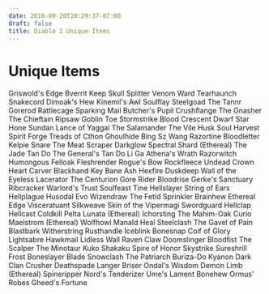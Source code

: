 ```yaml
---
date: 2018-09-20T20:29:37-07:00
draft: false
title: Diablo 2 Unique Items
---
```


# Unique Items

Griswold's Edge
Bverrit Keep
Skull Splitter
Venom Ward
Tearhaunch
Snakecord
Dimoak's Hew
Kinemil's Awl
Soulflay
Steelgoad
The Tannr Gorerod
Rattlecage
Sparking Mail
Butcher's Pupil
Crushflange
The Gnasher
The Chieftain
Ripsaw
Goblin Toe
Stormstrike
Blood Crescent
Dwarf Star
Hone Sundan Lance of Yaggai
The Salamander
The Vile Husk
Soul Harvest
Spirit Forge
Treads of Cthon
Ghoulhide
Bing Sz Wang
Razortine
Bloodletter
Kelpie Snare
The Meat Scraper
Darkglow
Spectral Shard (Ethereal)
The Jade Tan Do
The General's Tan Do Li Ga
Athena's Wrath
Razorwitch
Humongous
Felloak
Fleshrender
Rogue's Bow
Rockfleece
Undead Crown
Heart Carver
Blackhand Key
Bane Ash
Hexfire
Duskdeep
Wall of the Eyeless
Lacerator
The Centurion
Gore Rider
Bloodrise
Gerke's Sanctuary
Ribcracker
Warlord's Trust
Soulfeast Tine
Hellslayer
String of Ears
Hellplague
Husodal Evo
Wizendraw
The Fetid Sprinkler
Brainhew
Ethereal Edge
Visceratuant
Silkweave
Skin of the Vipermagi
Swordguard
Hellclap
Hellcast
Coldkill
Pelta Lunata (Ethereal)
Ichorsting
The Mahim-Oak Curio
Maelstrom (Ethereal)
Wolfhowl
Manald Heal
Steelclash
The Gavel of Pain
Blastbark
Witherstring
Rusthandle
Iceblink
Bonesnap
Coif of Glory
Lightsabre
Hawkmail
Lidless Wall
Raven Claw
Doomslinger
Bloodfist
The Scalper
The Minotaur
Kuko Shakaku
Spire of Honor
Skystrike
Sureshrill Frost
Boneslayer Blade
Snowclash
The Patriarch
Buriza-Do Kyanon
Dark Clan Crusher
Deathspade
Langer Briser
Ondal's Wisdom
Demon Limb (Ethereal)
Spineripper
Nord's Tenderizer
Ume's Lament
Bonehew
Ormus' Robes
Gheed's Fortune